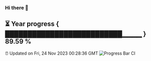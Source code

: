 ### Hi there 👋
⏳ Year progress { ██████████████████████████▁▁▁▁ } 89.59 %
---
⏰ Updated on Fri, 24 Nov 2023 00:28:36 GMT
![Progress Bar CI](https://github.com/Moyi321/Moyi321/workflows/Progress%20Bar%20CI/badge.svg)
